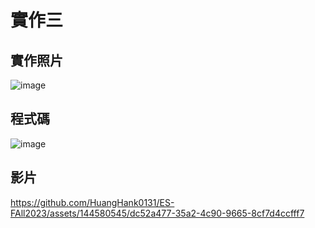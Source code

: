 # 實作三

## 實作照片
![image](https://github.com/HuangHank0131/ES-FAll2023/assets/144580545/dac14123-2a4a-4c07-a7c8-7ae3011fbcf9)

## 程式碼

![image](https://github.com/HuangHank0131/ES-FAll2023/assets/144580545/0369ca0e-b574-4909-a655-662297d660ba)


## 影片



https://github.com/HuangHank0131/ES-FAll2023/assets/144580545/dc52a477-35a2-4c90-9665-8cf7d4ccfff7



